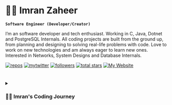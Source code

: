 # 🏄‍♂️ Imran Zaheer

**`Software Engineer (Developer/Creator)`**

I’m an software developer and tech enthusiast. Working in C, Java, Dotnet and PostgreSQL Internals. All coding projects are built from the ground up, from planning and designing to solving real-life problems with code. Love to work on new technologies and am always eager to learn new ones. Interested in Networks, System Designs and Database Internals.

   <p align="left">
      <a href="https://github.com/imranzaheer612?tab=repositories">
         <img alt="repos" title="My Repos" src="https://custom-icon-badges.demolab.com/badge/-My%20Repos-blue?style=for-the-badge&logoColor=white&logo=repo"/></a> 
      <a href="https://twitter.com/ImranZaheer612">
         <img alt="mytwitter" title="Twitter" src="https://img.shields.io/twitter/follow/ImranZaheer612?label=%40imranzaheer612&logo=twitter&style=for-the-badge"/></a>
      <a href="https://github.com/imranzaheer612?tab=followers">
         <img alt="followers" title="Follow me on GitHub" src="https://custom-icon-badges.demolab.com/github/followers/imranzaheer612?color=236ad3&labelColor=1155ba&style=for-the-badge&logo=person-add&label=Follow&logoColor=white"/></a>
      <a href="https://github.com/imranzaheer612?tab=repositories&sort=stargazers">
         <img alt="total stars" title="Total stars on GitHub" src="https://custom-icon-badges.demolab.com/github/stars/imranzaheer612?color=55960c&style=for-the-badge&labelColor=488207&logo=star"/></a>
      <a href="https://theundersurfers.com/">
         <img alt="My Website" title="Website" src="https://custom-icon-badges.demolab.com/website?style=for-the-badge&up_message=up&logo=website&url=https%3A%2F%2Ftheundersurfers.netlify.app%2F"/></a>

   </p>

<!-- # -->

<!-- ### 📊 Stats -->

<!-- ![Imran's GitHub stats](https://github-readme-stats.vercel.app/api?username=imranzaheer612&show_icons=true&theme=gruvbox) -->

<!-- ![GitHub Streak](https://streak-stats.demolab.com?user=imranzaheer612&theme=gruvbox&border_radius=4.5) -->

#

<details>
 <summary><h3>👨‍💻 Imran's Coding Journey</h3></summary>
   I started my coding journey as a naive computer science student with a passion to learn everything I could about this programming world - code, Unix, Linux, Networks and theory. And all the while, teaching myself android development with a dream to build my app, but that soon got overshadowed by my desire to excel in Computer Networking. After learning a lot about the networks I jumped towards ethical hacking and learned a lot of hacking techniques. After spending some time learning hacking I noticed that I enjoy more while building new things and then I took a deep dive into software development, Learned how web apps work, learned different frameworks, and software design patterns. Then I started working at a database company building database solution, so I started learning database internals and started contributing to postgres based opensource solutions.

<br/>
<br/>
   
   I do blogging in my free time. I always try to give back to the community. My [website](theundersurfers.netlify.app/).

